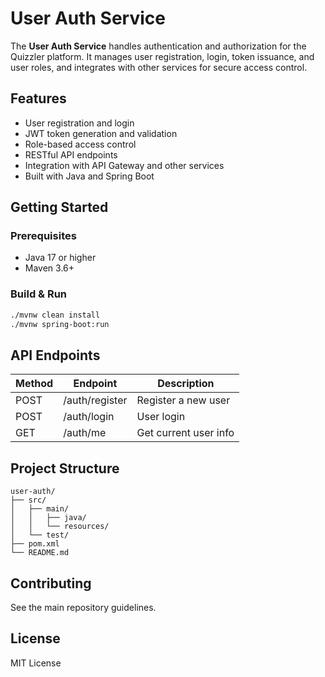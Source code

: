 # User Auth Service

The **User Auth Service** handles authentication and authorization for the Quizzler platform. It manages user registration, login, token issuance, and user roles, and integrates with other services for secure access control.

## Features

- User registration and login
- JWT token generation and validation
- Role-based access control
- RESTful API endpoints
- Integration with API Gateway and other services
- Built with Java and Spring Boot

## Getting Started

### Prerequisites

- Java 17 or higher
- Maven 3.6+

### Build & Run

```sh
./mvnw clean install
./mvnw spring-boot:run
```

## API Endpoints

| Method | Endpoint       | Description           |
| ------ | -------------- | --------------------- |
| POST   | /auth/register | Register a new user   |
| POST   | /auth/login    | User login            |
| GET    | /auth/me       | Get current user info |

## Project Structure

```
user-auth/
├── src/
│   ├── main/
│   │   ├── java/
│   │   └── resources/
│   └── test/
├── pom.xml
└── README.md
```

## Contributing

See the main repository guidelines.

## License

MIT License
